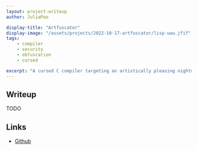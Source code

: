 ```yaml
---
layout: project-writeup
author: JuliaPoo

display-title: "Artfuscator"
display-image: "/assets/projects/2022-10-17-artfuscator/lisp-uwu.jfif"
tags:
    - compiler
    - security
    - obfuscation
    - cursed

excerpt: "A cursed C compiler targeting an artistically pleasing nightmare for reverse engineers which became unexpectedly popular on github and listed as an 'offensive' tool to 'defend against'. Written while feverbrained from covid in 2 days"
---
```


## Writeup

TODO

## Links

* [Github](https://github.com/JuliaPoo/Artfuscator)